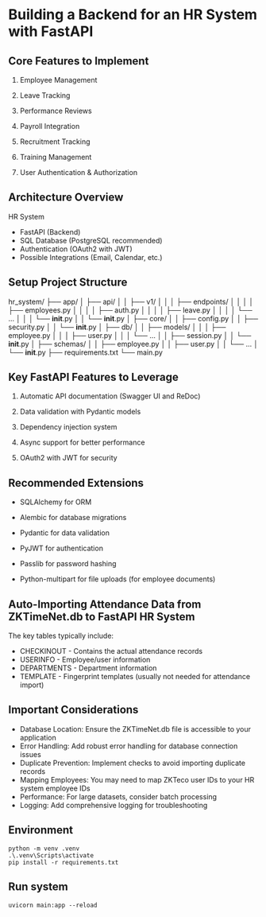 # Building a Backend for an HR System with FastAPI
## Core Features to Implement
1. Employee Management

2. Leave Tracking

3. Performance Reviews

4. Payroll Integration

5. Recruitment Tracking

6. Training Management

7. User Authentication & Authorization

## Architecture Overview
HR System
- FastAPI (Backend)
- SQL Database (PostgreSQL recommended)
- Authentication (OAuth2 with JWT)
- Possible Integrations (Email, Calendar, etc.)

## Setup Project Structure
hr_system/ 
├── app/
│   ├── api/
│   │   ├── v1/
│   │   │   ├── endpoints/
│   │   │   │   ├── employees.py
│   │   │   │   ├── auth.py
│   │   │   │   ├── leave.py
│   │   │   │   └── ...
│   │   │   └── __init__.py
│   │   └── __init__.py
│   ├── core/
│   │   ├── config.py
│   │   ├── security.py
│   │   └── __init__.py
│   ├── db/
│   │   ├── models/
│   │   │   ├── employee.py
│   │   │   ├── user.py
│   │   │   └── ...
│   │   ├── session.py
│   │   └── __init__.py
│   ├── schemas/
│   │   ├── employee.py
│   │   ├── user.py
│   │   └── ...
│   └── __init__.py
├── requirements.txt
└── main.py

## Key FastAPI Features to Leverage
1. Automatic API documentation (Swagger UI and ReDoc)

2. Data validation with Pydantic models

3. Dependency injection system

4. Async support for better performance

5. OAuth2 with JWT for security

## Recommended Extensions
- SQLAlchemy for ORM

- Alembic for database migrations

- Pydantic for data validation

- PyJWT for authentication

- Passlib for password hashing

- Python-multipart for file uploads (for employee documents)
## Auto-Importing Attendance Data from ZKTimeNet.db to FastAPI HR System
The key tables typically include:
- CHECKINOUT - Contains the actual attendance records
- USERINFO - Employee/user information
- DEPARTMENTS - Department information
- TEMPLATE - Fingerprint templates (usually not needed for attendance import)

## Important Considerations

- Database Location: Ensure the ZKTimeNet.db file is accessible to your application
- Error Handling: Add robust error handling for database connection issues
- Duplicate Prevention: Implement checks to avoid importing duplicate records
- Mapping Employees: You may need to map ZKTeco user IDs to your HR system employee IDs
- Performance: For large datasets, consider batch processing
- Logging: Add comprehensive logging for troubleshooting

## Environment

    python -m venv .venv
    .\.venv\Scripts\activate
    pip install -r requirements.txt

## Run system
    uvicorn main:app --reload
